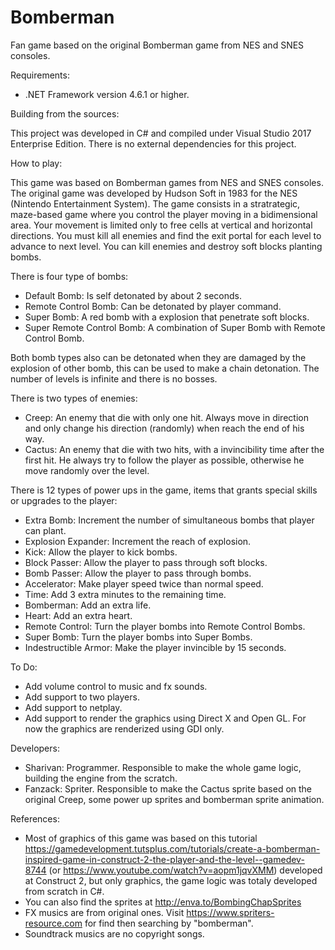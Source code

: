 # Bomberman
Fan game based on the original Bomberman game from NES and SNES consoles.

Requirements:

- .NET Framework version 4.6.1 or higher.

Building from the sources:

This project was developed in C# and compiled under Visual Studio 2017 Enterprise Edition.
There is no external dependencies for this project.

How to play:

This game was based on Bomberman games from NES and SNES consoles. The original game was developed by Hudson Soft in 1983 for the NES (Nintendo Entertainment System).
The game consists in a stratrategic, maze-based game where you control the player moving in a bidimensional area.
Your movement is limited only to free cells at vertical and horizontal directions.
You must kill all enemies and find the exit portal for each level to advance to next level. You can kill enemies and destroy soft blocks planting bombs.

There is four type of bombs:
  - Default Bomb: Is self detonated by about 2 seconds.
  - Remote Control Bomb: Can be detonated by player command.
  - Super Bomb: A red bomb with a explosion that penetrate soft blocks.
  - Super Remote Control Bomb: A combination of Super Bomb with Remote Control Bomb.

Both bomb types also can be detonated when they are damaged by the explosion of other bomb, this can be used to make a chain detonation.
The number of levels is infinite and there is no bosses.

There is two types of enemies:
  - Creep: An enemy that die with only one hit. Always move in direction and only change his direction (randomly) when reach the end of his way.
  - Cactus: An enemy that die with two hits, with a invincibility time after the first hit. He always try to follow the player as possible, otherwise he move randomly over the level.

There is 12 types of power ups in the game, items that grants special skills or upgrades to the player:
  - Extra Bomb: Increment the number of simultaneous bombs that player can plant.
  - Explosion Expander: Increment the reach of explosion.
  - Kick: Allow the player to kick bombs.
  - Block Passer: Allow the player to pass through soft blocks.
  - Bomb Passer: Allow the player to pass through bombs.
  - Accelerator: Make player speed twice than normal speed.
  - Time: Add 3 extra minutes to the remaining time.
  - Bomberman: Add an extra life.
  - Heart: Add an extra heart.
  - Remote Control: Turn the player bombs into Remote Control Bombs.
  - Super Bomb: Turn the player bombs into Super Bombs.
  - Indestructible Armor: Make the player invincible by 15 seconds.

To Do:

- Add volume control to music and fx sounds.
- Add support to two players.
- Add support to netplay.
- Add support to render the graphics using Direct X and Open GL. For now the graphics are renderized using GDI only.

Developers:

- Sharivan: Programmer. Responsible to make the whole game logic, building the engine from the scratch.
- Fanzack: Spriter. Responsible to make the Cactus sprite based on the original Creep, some power up sprites and bomberman sprite animation.

References:

- Most of graphics of this game was based on this tutorial https://gamedevelopment.tutsplus.com/tutorials/create-a-bomberman-inspired-game-in-construct-2-the-player-and-the-level--gamedev-8744 (or https://www.youtube.com/watch?v=aopm1jqvXMM) developed at Construct 2, but only graphics, the game logic was totaly developed from scratch in C#.
- You can also find the sprites at http://enva.to/BombingChapSprites
- FX musics are from original ones. Visit https://www.spriters-resource.com for find then searching by "bomberman".
- Soundtrack musics are no copyright songs.
